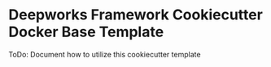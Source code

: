 # Deepworks Framework Cookiecutter Docker Base Template

ToDo: Document how to utilize this cookiecutter template